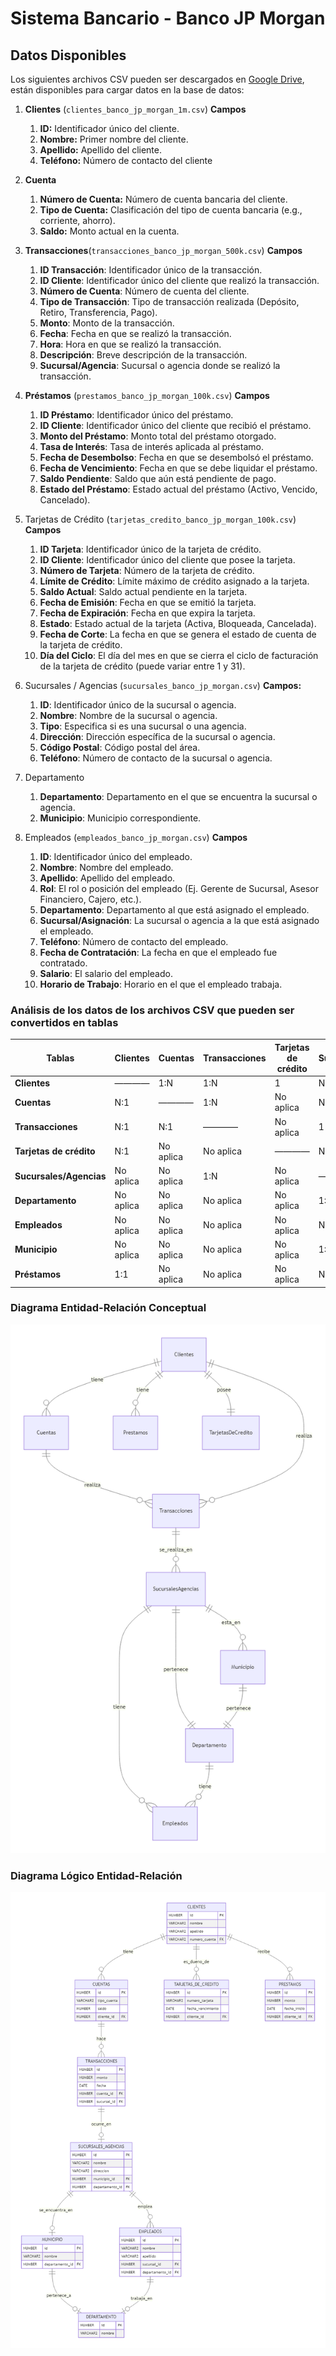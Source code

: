 # Sistema Bancario - Banco JP Morgan

## Datos Disponibles
Los siguientes archivos CSV pueden ser descargados en [Google Drive](https://drive.google.com/drive/folders/1XXUqP9MpD8pHrfw-FE-x_7Kv6_l6HKS6), están disponibles para cargar datos en la base de datos:

1. **Clientes** (`clientes_banco_jp_morgan_1m.csv`)
    **Campos**
    1. **ID:** Identificador único del cliente.
    2. **Nombre:** Primer nombre del cliente.
    3. **Apellido:** Apellido del cliente.
    4. **Teléfono:** Número de contacto del cliente

2. **Cuenta**
   1. **Número de Cuenta:** Número de cuenta bancaria del cliente.
   2. **Tipo de Cuenta:** Clasificación del tipo de cuenta bancaria (e.g., corriente, ahorro).
   3. **Saldo:** Monto actual en la cuenta.

3. **Transacciones**(`transacciones_banco_jp_morgan_500k.csv`)
   **Campos**
   1. **ID Transacción**: Identificador único de la transacción.
   2. **ID Cliente**: Identificador único del cliente que realizó la transacción.
   3. **Número de Cuenta**: Número de cuenta del cliente.
   4. **Tipo de Transacción**: Tipo de transacción realizada (Depósito, Retiro, Transferencia, Pago).
   5. **Monto**: Monto de la transacción.
   6. **Fecha**: Fecha en que se realizó la transacción.
   7. **Hora**: Hora en que se realizó la transacción.
   8.  **Descripción**: Breve descripción de la transacción.
   9.  **Sucursal/Agencia**: Sucursal o agencia donde se realizó la transacción.

4. **Préstamos** (`prestamos_banco_jp_morgan_100k.csv`)
    **Campos**
    1. **ID Préstamo**: Identificador único del préstamo.
    2. **ID Cliente**: Identificador único del cliente que recibió el préstamo.
    3. **Monto del Préstamo**: Monto total del préstamo otorgado.
    4. **Tasa de Interés**: Tasa de interés aplicada al préstamo.
    5. **Fecha de Desembolso**: Fecha en que se desembolsó el préstamo.
    6. **Fecha de Vencimiento**: Fecha en que se debe liquidar el préstamo.
    7. **Saldo Pendiente**: Saldo que aún está pendiente de pago.
    8. **Estado del Préstamo**: Estado actual del préstamo (Activo, Vencido, Cancelado).

5. Tarjetas de Crédito (`tarjetas_credito_banco_jp_morgan_100k.csv`)
    **Campos**
    1. **ID Tarjeta**: Identificador único de la tarjeta de crédito.
    2. **ID Cliente**: Identificador único del cliente que posee la tarjeta.
    3. **Número de Tarjeta**: Número de la tarjeta de crédito.
    4. **Límite de Crédito**: Límite máximo de crédito asignado a la tarjeta.
    5. **Saldo Actual**: Saldo actual pendiente en la tarjeta.
    6. **Fecha de Emisión**: Fecha en que se emitió la tarjeta.
    7. **Fecha de Expiración**: Fecha en que expira la tarjeta.
    8. **Estado**: Estado actual de la tarjeta (Activa, Bloqueada, Cancelada).
    9. **Fecha de Corte**: La fecha en que se genera el estado de cuenta de la tarjeta de crédito.
    10. **Día del Ciclo**: El día del mes en que se cierra el ciclo de facturación de la tarjeta de crédito (puede variar entre 1 y 31).


6. Sucursales / Agencias (`sucursales_banco_jp_morgan.csv`)
    **Campos:**

    1. **ID**: Identificador único de la sucursal o agencia.
    2. **Nombre**: Nombre de la sucursal o agencia.
    3. **Tipo**: Especifica si es una sucursal o una agencia.
    4. **Dirección**: Dirección específica de la sucursal o agencia.
    5. **Código Postal**: Código postal del área.
    6. **Teléfono**: Número de contacto de la sucursal o agencia.

7. Departamento
   1. **Departamento**: Departamento en el que se encuentra la sucursal o agencia.
   2. **Municipio**: Municipio correspondiente.

8.  Empleados (`empleados_banco_jp_morgan.csv`)
    **Campos**
    1.  **ID**: Identificador único del empleado.
    2.  **Nombre**: Nombre del empleado.
    3.  **Apellido**: Apellido del empleado.
    4.  **Rol**: El rol o posición del empleado (Ej. Gerente de Sucursal, Asesor Financiero, Cajero, etc.).
    5.  **Departamento**: Departamento al que está asignado el empleado.
    6.  **Sucursal/Asignación**: La sucursal o agencia a la que está asignado el empleado.
    7.  **Teléfono**: Número de contacto del empleado.
    8.  **Fecha de Contratación**: La fecha en que el empleado fue contratado.
    9.  **Salario**: El salario del empleado.
    10. **Horario de Trabajo**: Horario en el que el empleado trabaja.

### Análisis de los datos de los archivos CSV que pueden ser convertidos en tablas

| Tablas                 | Clientes | Cuentas | Transacciones | Tarjetas de crédito | Sucursales/Agencias | Departamento | Empleados | Municipio | Préstamos |
|------------------------|----------|---------|---------------|---------------------|---------------------|--------------|-----------|-----------|-----------|
| **Clientes**            | ————     | 1:N     | 1:N           | 1                   | No Aplica            | No Aplica     | No Aplica | No aplica | 1:N       |
| **Cuentas**             | N:1      | ————    | 1:N           | No aplica            | No Aplica            | No Aplica     | No Aplica | No aplica | No aplica |
| **Transacciones**       | N:1      | N:1     | ————          | No aplica            | 1                   | No Aplica     | No Aplica | No aplica | No aplica |
| **Tarjetas de crédito** | N:1      | No aplica| No aplica      | ————                | No Aplica            | No Aplica     | No Aplica | No aplica | No aplica |
| **Sucursales/Agencias** | No aplica| No aplica| 1:N           | No aplica            | ————                 | 1:1          | 1:N       | No aplica | No aplica |
| **Departamento**        | No aplica| No aplica| No aplica      | No aplica            | 1:1                 | ————         | N:1       | No aplica | No aplica |
| **Empleados**           | No aplica| No aplica| No aplica      | No aplica            | N:1                 | N:1          | ————      | No aplica | No aplica |
| **Municipio**           | No aplica| No aplica| No aplica      | No aplica            | 1:N                 | 1:1          | No aplica | ————      | No aplica |
| **Préstamos**           | 1:1      | No aplica| No aplica      | No aplica            | No aplica            | No aplica     | No aplica | No aplica | ————      |

### Diagrama Entidad-Relación Conceptual
![EDR Conceptual](./images/EDR_Concept.png)

### Diagrama Lógico Entidad-Relación
![EDR Lógico](./images/EDR_Logical.png)